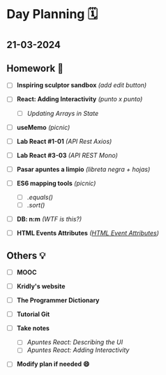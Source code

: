 # Day Planning :spiral_calendar:

## 21-03-2024

## Homework :pencil:

- [ ] **Inspiring sculptor sandbox** *(add edit button)*

- [ ] **React: Adding Interactivity** *(punto x punto)*
  
  - [ ] *Updating Arrays in State*

- [ ] **useMemo** *(picnic)*

- [ ] **Lab React #1-01** *(API Rest Axios)*

- [ ] **Lab React #3-03** *(API REST Mono)*

- [ ] **Pasar apuntes a limpio** *(libreta negra + hojas)*

- [ ] **ES6 mapping tools** *(picnic)*
  
  - [ ] *.equals()*
  - [ ] *.sort()*

- [ ] **DB: n:m** *(WTF is this?)*

- [ ] **HTML Events Attributes** *([HTML Event Attributes](https://www.w3schools.com/tags/ref_eventattributes.asp))*

## Others :bulb:

- [ ] **MOOC**

- [ ] **Kridly's website**

- [ ] **The Programmer Dictionary**

- [ ] **Tutorial Git**

- [ ] **Take notes**
  
  - [ ] *Apuntes React: Describing the UI*
  - [ ] *Apuntes React: Adding Interactivity*

- [ ] **Modify plan if needed :smile:**
